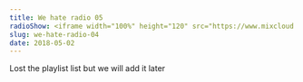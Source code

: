 ```yaml
---
title: We hate radio 05
radioShow: <iframe width="100%" height="120" src="https://www.mixcloud.com/widget/iframe/?hide_cover=1&feed=%2FRedLightRadio%2Fwe-hate-radio-04-red-light-radio-05-02-2018%2F" frameborder="0" ></iframe>
slug: we-hate-radio-04
date: 2018-05-02
---
```


Lost the playlist list but we will add it later
